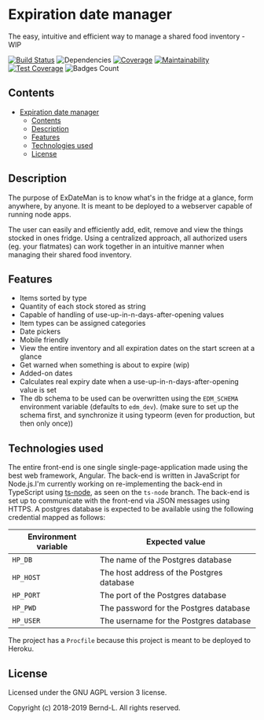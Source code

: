 # Expiration date manager

The easy, intuitive and efficient way to manage a shared food inventory - WIP

[![Build Status](https://travis-ci.com/Bernd-L/exDateMan.svg?branch=master)](https://travis-ci.com/Bernd-L/exDateMan) ![Dependencies](https://img.shields.io/librariesio/github/Bernd-L/exDateMan.svg) [![Coverage](https://img.shields.io/codeclimate/coverage/Bernd-L/exDateMan.svg)](https://coveralls.io/repos/github/Bernd-L/exDateMan/badge.svg?branch=master) [![Maintainability](https://api.codeclimate.com/v1/badges/31fda3a4f5da42590f46/maintainability)](https://codeclimate.com/github/Bernd-L/exDateMan/maintainability) [![Test Coverage](https://api.codeclimate.com/v1/badges/31fda3a4f5da42590f46/test_coverage)](https://codeclimate.com/github/Bernd-L/exDateMan/test_coverage) ![Badges Count](https://img.shields.io/badge/badges-not%20enough-orange.svg)

## Contents

- [Expiration date manager](#expiration-date-manager)
  - [Contents](#contents)
  - [Description](#description)
  - [Features](#features)
  - [Technologies used](#technologies-used)
  - [License](#license)

## Description

The purpose of ExDateMan is to know what's in the fridge at a glance, form anywhere, by anyone. It is meant to be deployed to a webserver capable of running node apps.

The user can easily and efficiently add, edit, remove and view the things stocked in ones fridge.
Using a centralized approach, all authorized users (eg. your flatmates) can work together in an intuitive manner when managing their shared food inventory.

## Features

- Items sorted by type
- Quantity of each stock stored as string
- Capable of handling of use-up-in-n-days-after-opening values
- Item types can be assigned categories
- Date pickers
- Mobile friendly
- View the entire inventory and all expiration dates on the start screen at a glance
- Get warned when something is about to expire (wip)
- Added-on dates
- Calculates real expiry date when a use-up-in-n-days-after-opening value is set
- The db schema to be used can be overwritten using the `EDM_SCHEMA` environment variable (defaults to `edm_dev`). (make sure to set up the schema first, and synchronize it using typeorm (even for production, but then only once))

## Technologies used

The entire front-end is one single single-page-application made using the best web framework, Angular.
The back-end is written in JavaScript for Node.js.I'm currently working on re-implementing the back-end in TypeScript using [ts-node](https://github.com/TypeStrong/ts-node), as seen on the `ts-node` branch.
The back-end is set up to communicate with the front-end via JSON messages using HTTPS. A postgres database is expected to be available using the following credential mapped as follows:

| Environment variable | Expected value                            |
| -------------------- | ----------------------------------------- |
| `HP_DB`              | The name of the Postgres database         |
| `HP_HOST`            | The host address of the Postgres database |
| `HP_PORT`            | The port of the Postgres database         |
| `HP_PWD`             | The password for the Postgres database    |
| `HP_USER`            | The username for the Postgres database    |

The project has a `Procfile` because this project is meant to be deployed to Heroku.

## License

Licensed under the GNU AGPL version 3 license.

Copyright (c) 2018-2019 Bernd-L.
All rights reserved.

